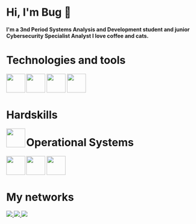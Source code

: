 # Hi, I'm Bug 🐛

#### I'm a 3nd Period Systems Analysis and Development student and junior Cybersecurity Specialist Analyst I love coffee and cats.

# Technologies and tools
<p>
<img src="https://w7.pngwing.com/pngs/234/329/png-transparent-python-logo-thumbnail.png" width="50" height="50" align="left"> 
<img src="https://e7.pngegg.com/pngimages/83/555/png-clipart-computer-network-technology-customer-relationship-management-service-computer-networking-blue-computer-network.png" width="50" height="50" >
<img src="![image](https://github.com/cybeerbug/Cybeerbug/assets/101839760/2db023ab-cdd6-4393-98f5-8b5d7cff0f70" width="50" height="50" >
<img src="https://git-scm.com/images/logos/downloads/Git-Icon-1788C.png" width="50" height="50">

</p>

# Hardskills
<p>
<img src="https://w7.pngwing.com/pngs/234/329/png-transparent-python-logo-thumbnail.png" width="50" height="50" align="left">
</p>


# Operational Systems
<p>
<img src="https://www.svgrepo.com/show/331786/windows-azure.svg" width="50" height="50" align="left">
<img src="https://w7.pngwing.com/pngs/713/641/png-transparent-android-desktop-mobile-phones-android-logo-grass-cartoon-thumbnail.png" width="50" height="50">
<img src="https://e7.pngegg.com/pngimages/250/100/png-clipart-linux-linux.pngg" width="50" height="50">
</p>

# My networks
<a href="https://www.instagram.com/cy.beerbug" alt="Instagram" target="_blank">
  <img src="https://img.shields.io/badge/Instagram-000?style=for-the-badge&logo=instagram">  
</a>
<a href="https://www.linkedin.com/in/cybeerbug/" alt="LinkedIn"
target="_blank">
<img src="https://img.shields.io/badge/LinkedIn-000?style=for-the-badge&logo=linkedin&logoColor=0E76A8">
</a>
<a href="https://twitter.com/cybeerbug" alt="Twitter"
target="_blank">
<img src="https://img.shields.io/badge/Twitter-000?style=for-the-badge&logo=twitter">
</a>



